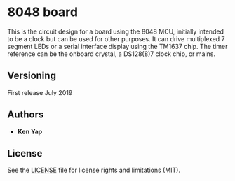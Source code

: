 # 8048 board

This is the circuit design for a board using the 8048 MCU, initially intended to be a clock but can be used for other purposes. It can drive multiplexed 7 segment LEDs or a serial interface display using the TM1637 chip. The timer reference can be the onboard crystal, a DS128(8)7 clock chip, or mains.

## Versioning

First release July 2019

## Authors

* **Ken Yap**

## License

See the [LICENSE](LICENSE.md) file for license rights and limitations (MIT).
